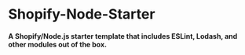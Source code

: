 # Shopify-Node-Starter
#### A Shopify/Node.js starter template that includes ESLint, Lodash, and other modules out of the box.

